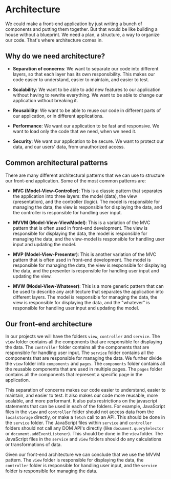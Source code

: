 # Architecture

We could make a front-end application by just writing a bunch of components and putting them together. But that would be like building a house without a blueprint. We need a plan, a structure, a way to organize our code. That's where architecture comes in.

## Why do we need architecture?

- **Separation of concerns**: We want to separate our code into different layers, so that each layer has its own responsibility. This makes our code easier to understand, easier to maintain, and easier to test.

- **Scalability**: We want to be able to add new features to our application without having to rewrite everything. We want to be able to change our application without breaking it.

- **Reusability**: We want to be able to reuse our code in different parts of our application, or in different applications.

- **Performance**: We want our application to be fast and responsive. We want to load only the code that we need, when we need it.

- **Security**: We want our application to be secure. We want to protect our data, and our users' data, from unauthorized access.

## Common architectural patterns

There are many different architectural patterns that we can use to structure our front-end application. Some of the most common patterns are:

- **MVC (Model-View-Controller)**: This is a classic pattern that separates the application into three layers: the model (data), the view (presentation), and the controller (logic). The model is responsible for managing the data, the view is responsible for displaying the data, and the controller is responsible for handling user input.

- **MVVM (Model-View-ViewModel)**: This is a variation of the MVC pattern that is often used in front-end development. The view is responsible for displaying the data, the model is responsible for managing the data, and the view-model is responsible for handling user input and updating the model.

- **MVP (Model-View-Presenter)**: This is another variation of the MVC pattern that is often used in front-end development. The model is responsible for managing the data, the view is responsible for displaying the data, and the presenter is responsible for handling user input and updating the view.

- **MVW (Model-View-Whatever)**: This is a more generic pattern that can be used to describe any architecture that separates the application into different layers. The model is responsible for managing the data, the view is responsible for displaying the data, and the "whatever" is responsible for handling user input and updating the model.

## Our front-end architecture

In our projects we will have the folders `view`, `controller` and `service`. The `view` folder contains all the components that are responsible for displaying the data. The `controller` folder contains all the components that are responsible for handling user input. The `service` folder contains all the components that are responsible for managing the data. We further divide the `view` folder into `components` and `pages`. The `components` folder contains all the reusable components that are used in multiple pages. The `pages` folder contains all the components that represent a specific page in the application.

This separation of concerns makes our code easier to understand, easier to maintain, and easier to test. It also makes our code more reusable, more scalable, and more performant.
It also puts restrictions on the javascript statements that can be used in each of the folders.
For example, JavaScript files in the `view` and `controller` folder should not access data from the `localstorage` directly, or make a `fetch` call to an API. This should be done in the `service` folder.
The JavaScript files within `service` and `controller` folders should not call any DOM API's directly (like `document.querySelector` or `document.addEventListener`). This should be done in the `view` folder.
The JavaScript files in the `service` and `view` folders should do any calculations or transformations of data.

Given our front-end architecture we can conclude that we use the MVVM pattern. The `view` folder is responsible for displaying the data, the `controller` folder is responsible for handling user input, and the `service` folder is responsible for managing the data.
